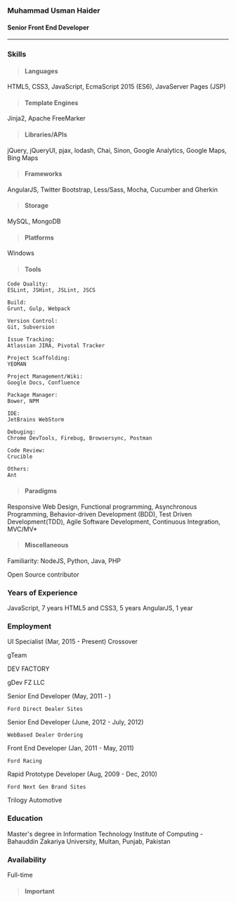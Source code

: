 ### Muhammad Usman Haider 
#### Senior Front End Developer
---

### Skills ###

> #### Languages ####

HTML5, CSS3, JavaScript, EcmaScript 2015 (ES6), JavaServer Pages (JSP)

> #### Template Engines ####

Jinja2, Apache FreeMarker

> #### Libraries/APIs ####

jQuery, jQueryUI, pjax, lodash, Chai, Sinon, Google Analytics, Google Maps, Bing Maps

> #### Frameworks ####

AngularJS, Twitter Bootstrap, Less/Sass, Mocha, Cucumber and Gherkin

> #### Storage ####

MySQL, MongoDB
 
> #### Platforms ####

Windows

> #### Tools ####

    Code Quality:
    ESLint, JSHint, JSLint, JSCS
    
    Build:
    Grunt, Gulp, Webpack
    
    Version Control:
    Git, Subversion
    
    Issue Tracking:
    Atlassian JIRA, Pivotal Tracker
    
    Project Scaffolding:
    YEOMAN
    
    Project Management/Wiki:
    Google Docs, Confluence
        
    Package Manager:
    Bower, NPM
    
    IDE:
    JetBrains WebStorm
    
    Debuging:
    Chrome DevTools, Firebug, Browsersync, Postman
    
    Code Review:
    Crucible
        
    Others:
    Ant


> #### Paradigms ####

Responsive Web Design, Functional programming, Asynchronous Programming, Behavior-driven Development (BDD), Test Driven Development(TDD), Agile Software Development, Continuous Integration, MVC/MV*

> #### Miscellaneous ####

Familiarity:
NodeJS, Python, Java, PHP

Open Source contributor

### Years of Experience ###

JavaScript, 7 years
HTML5 and CSS3, 5 years 
AngularJS, 1 year

### Employment ###
UI Specialist (Mar, 2015 - Present) 
Crossover

gTeam

DEV FACTORY

gDev FZ LLC
    
Senior End Developer (May, 2011 - )

    Ford Direct Dealer Sites

Senior End Developer (June, 2012 - July, 2012)

    WebBased Dealer Ordering

Front End Developer (Jan, 2011 - May, 2011)

    Ford Racing
    
Rapid Prototype Developer (Aug, 2009 - Dec, 2010)

    Ford Next Gen Brand Sites

Trilogy Automotive

### Education ###

Master's degree in Information Technology
Institute of Computing - Bahauddin Zakariya University, Multan, Punjab, Pakistan

### Availability ###
Full-time


> #### Important ####